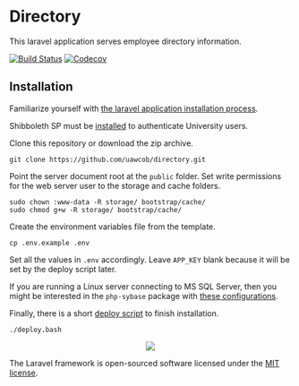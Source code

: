 # Directory

This laravel application serves employee directory information.

[![Build Status][1]][2]
[![Codecov][3]][4]

## Installation

Familiarize yourself with [the laravel application installation process][10].

Shibboleth SP must be [installed][12] to authenticate University users.

Clone this repository or download the zip archive.

    git clone https://github.com/uawcob/directory.git

Point the server document root at the `public` folder.
Set write permissions for the web server user to the storage and cache folders.

    sudo chown :www-data -R storage/ bootstrap/cache/
    sudo chmod g+w -R storage/ bootstrap/cache/

Create the environment variables file from the template.

    cp .env.example .env

Set all the values in `.env` accordingly.
Leave `APP_KEY` blank because it will be set by the deploy script later.

If you are running a Linux server connecting to MS SQL Server, then you might
be interested in the `php-sybase` package with [these configurations][15].

Finally, there is a short [deploy script][14] to finish installation.

    ./deploy.bash

<p align="center">
    <a href="https://laravel.com/">
        <img src="https://laravel.com/assets/img/components/logo-laravel.svg" />
    </a>
</p>

The Laravel framework is open-sourced software licensed under the [MIT license](http://opensource.org/licenses/MIT).

[1]:https://travis-ci.org/uawcob/directory.svg?branch=master
[2]:https://travis-ci.org/uawcob/directory
[3]:https://img.shields.io/codecov/c/github/uawcob/directory/master.svg
[4]:https://codecov.io/gh/uawcob/directory/branch/master
[10]:https://laravel.com/docs/5.5#installation
[12]:https://github.com/razorbacks/ubuntu-authentication/tree/master/shibboleth
[14]:./deploy.bash
[15]:https://stackoverflow.com/a/32555727/4233593
